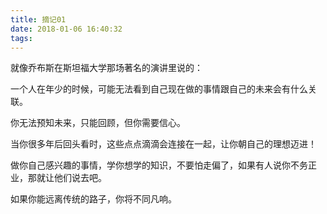 ```yaml
---
title: 摘记01
date: 2018-01-06 16:40:32
tags:
---
```

就像乔布斯在斯坦福大学那场著名的演讲里说的：

一个人在年少的时候，可能无法看到自己现在做的事情跟自己的未来会有什么关联。

你无法预知未来，只能回顾，但你需要信心。

当你很多年后回头看时，这些点点滴滴会连接在一起，让你朝自己的理想迈进！

做你自己感兴趣的事情，学你想学的知识，不要怕走偏了，如果有人说你不务正业，那就让他们说去吧。

如果你能远离传统的路子，你将不同凡响。